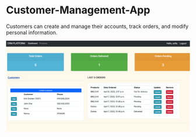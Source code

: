 # Customer-Management-App
Customers can create and manage their accounts, track orders, and modify personal information.


![Main dashboard](https://github.com/sofiakurochkina/Customer-Management-App/blob/main/crm1.png)
